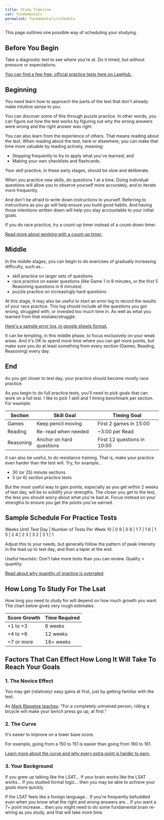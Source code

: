 ```yaml
---
title: Study Timeline
cat: fundamentals
permalink: fundamentals/schedule
---
```


This page outlines one possible way of scheduling your studying.

## Before You Begin

Take a diagnostic test to see where you're at. Do it timed, but without pressure or expectations.

[You can find a few free, official practice tests here on LawHub.][lawhub]

## Beginning

You need learn how to approach the parts of the test that don't already make intuitive sense to you.

You can discover some of this through puzzle practice. In other words, you can figure out how the test works by figuring out why the wrong answers were wrong and the right answer was right.

You can also learn from the experience of others. That means reading about the test. When reading about the test, here or elsewhere, you can make that time more valuable by reading actively, meaning:
- Stopping frequently to try to apply what you've learned; and
- Making your own checklists and flashcards.

Your skill practice, in these early stages, should be slow and deliberate. 

When you practice new skills, do questions 1 at a time. Doing individual questions will allow you to observe yourself more accurately, and to iterate more frequently.

And don't be afraid to write down instructions to yourself. Referring to instructions as you go will help ensure you build good habits. And having those intentions written down will help you stay accountable to your initial goals.

If you do race practice, try a count-up timer instead of a count-down timer. 

[Read more about working with a count-up timer.][timer]

## Middle

In the middle stages, you can begin to do exercises of gradually increasing difficulty, such as...

- skill practice on larger sets of questions
- race practice on easier questions (like Game 1 in 9 minutes, or the first 5 Reasoning questions in 6 minutes)
- puzzle practice on increasingly hard questions

At this stage, it may also be useful to start an error log to record the results of your race practice. This log should include all the questions you got wrong, struggled with, or invested too much time in. As well as what you learned from that mistake/struggle.

[Here's a sample error log, in google sheets format.][error-log]

It can be tempting, in this middle phase, to focus exclusively on your weak areas. And it's OK to spend more time where you can get more points, but make sure you do at least something from every section (Games, Reading, Reasoning) every day.

## End

As you get closer to test day, your practice should become mostly race practice.

As you begin to do full practice tests, you'll need to pick goals that can work on a full test. I like to pick 1 skill and 1 timing benchmark per section. For example:

Section | Skill Goal | Timing Goal
-- | -- | --
Games | Keep pencil moving | First 2 games in 15:00
Reading | Re-read when needed | ~3:00 per Read
Reasoning | Anchor on hard questions | First 12 questions in 10:00

It can also be useful, to do resistance training. That is, make your practice even harder than the test will. Try, for example...

- 30 (or 25) minute sections
- 5 (or 6) section practice tests

But the most useful way to gain points, especially as you get within 2 weeks of test day, will be to solidify your strengths. The closer you get to the test, the less you should worry about what you're bad at. Focus instead on your strengths to ensure you get the points you've earned.

## Sample Schedule For Practice Tests 

Weeks Until Test Day | Number of Tests Per Week
10 | 0
9 | 0
8 | 1
7 | 1
6 | 1
5 | 2
4 | 2
3 | 3
2 | 3
1 | 1

Adjust this to your needs, but generally follow the pattern of peak intensity in the lead up to test day, and then a taper at the end.

Useful heuristic: Don't take more tests than you can review. Quality > quantity. 

[Read about why quantity of practice is overrated][quantity].

## How Long To Study For The Lsat

How long you need to study for will depend on how much growth you want. The chart below gives very rough estimates.

Score Growth | Time Required
--|--
+1 to +3 | 6 weeks
+4 to +6 | 12 weeks
+7 or more | 16+ weeks

## Factors That Can Effect How Long It Will Take To Reach Your Goals

### 1. The Novice Effect

You may get (relatively) easy gains at first, just by getting familiar with the test.

As [Mark Rippetoe teaches][novice]: "For a completely untrained person, riding a bicycle will make your bench press go up, at first."

### 2. The Curve

It's easier to improve on a lower base score. 

For example, going from a 150 to 151 is easier than going from 160 to 161.

[Learn more about the curve and why every extra point is harder to earn.][curve]

### 3. Your Background

If you grew up talking like the LSAT... If your brain works like the LSAT works... If you studied formal logic... then you may be able to achieve your goals more quickly. 

If the LSAT feels like a foreign language... If you're frequently befuddled even when you know what the right and wrong answers are... If you want a 7+ point increase... then you might need to do some fundamental brain re-wiring as you study, and that will take more time.

[curve]: ../resources/scores.html#the-curve
[novice]: https://www.youtube.com/watch?v=a9-a_8hC17M
[quantity]: pitfalls.html#grind
[timer]: ../time/laps.md
[error-log]: https://docs.google.com/spreadsheets/d/1VBhXPtwHjHgDDWN45Q-tLcxIShE0buY_qryx5V6ioOQ/edit?usp=sharing
[lawhub]: https://lawhub.lsac.org/